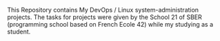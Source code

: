 This Repository contains My DevOps / Linux system-administration projects. The tasks for projects were given by the School 21 of SBER (programming school based on French Ecole 42) while my studying as a student.
